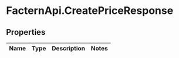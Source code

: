 # FacternApi.CreatePriceResponse

## Properties
Name | Type | Description | Notes
------------ | ------------- | ------------- | -------------


